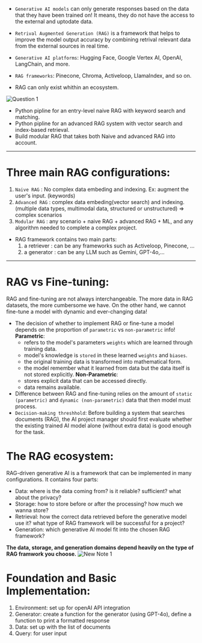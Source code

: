 * `Generative AI models` can only generate responses based on the data that they have been trained on! It means, they do not have the access to the external and uptodate data.
  
* `Retrival Augmented Generation (RAG)` is a framework that helps to improve the model output accuracy by combining retrival relevant data from the external sources in real time.

* `Generative AI platforms`: Hugging Face, Google Vertex AI, OpenAI, LangChain, and more.
* `RAG frameworks`: Pinecone, Chroma, Activeloop, LIamaIndex, and so on.

* RAG can only exist whithin an ecosystem.

![‎Question ‎1](https://github.com/user-attachments/assets/2f17844b-426a-4589-bca3-9a767857341a)

- Python pipline for an entry-level naive RAG with keyword search and matching.
- Python pipline for an advanced RAG system with vector search and index-based retrieval.
- Build modular RAG that takes both Naive and advanced RAG into account.
______________________________________
# Three main RAG configurations:
  1. `Naive RAG` : No complex data embeding and indexing. Ex: augment the user's input. (keywords)
  2. `Advanced RAG` : complex data embeding(vector search) and indexing. (multiple data types, multimodal data, structured or unstructured) => complex scenarios
  3. `Modular RAG` : any scenario + naive RAG + advanced RAG + ML, and any algorithm needed to complete a complex project.

- RAG framework contains two main parts:
    1. a retriever : can be any frameworks such as Activeloop, Pinecone, ...
    2. a generator : can be any LLM such as Gemini, GPT-4o,...

_________________________
# RAG vs Fine-tuning:
RAG and fine-tuning are not always interchangeable. The more data in RAG datasets, the more cumbersome we have. On the other hand, we cannot fine-tune a model with dynamic and ever-changing data!
* The decision of whether to implement RAG or fine-tune a model depends on the proportion of `parametric` vs `non-parametric` info!
**Parametric**:
  - refers to the model's parameters `weights` which are learned through training data.
  - model's knowledge is `stored` in these learned `weights` and `biases`.
  - the original training data is transformed into mathematical form.
  - the model remember what it learned from data but the data itself is not stored explicitly.
**Non-Parametric**:
  - stores explicit data that can be accessed directly.
  - data remains available.
* Difference between RAG and fine-tuning relies on the amount of `static (parametric)` and `dynamic (non-parametric)` data that then model must process.
* `Decision-making threshhold`: Before building a system that searches documents (RAG), the AI project manager should first evaluate whether the existing trained AI model alone (without extra data) is good enough for the task.

# The RAG ecosystem:

RAG-driven generative AI is a framework that can be implemented in many configurations.
It contains four parts:
- Data: where is the data coming from? is it reliable? sufficient? what about the privacy?
- Storage: how to store before or after the processing? how much we wanna store?
- Retrieval: how the correct data retrieved before the generative model use it? what type of RAG framework will be successful for a project?
- Generation: which generative AI model fit into the chosen RAG framework?


**The data, storage, and generation domains depend heavily on the type of RAG framwork you choose.**
![‎New Note ‎1](https://github.com/user-attachments/assets/07e368d1-b6e9-427c-9063-1b9c7d142893)

# Foundation and Basic Implementation:
1. Environment: set up for openAI API integration
2. Generator: create a function for the generator (using GPT-4o), define a function to print a formatted response
3. Data: set up with the list of documents
4. Query: for user input


